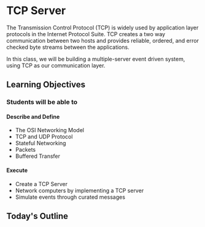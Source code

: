 # TCP Server

The Transmission Control Protocol (TCP) is widely used by application layer protocols in the Internet Protocol Suite. TCP creates a two way communication between two hosts and provides reliable, ordered, and error checked byte streams between the applications.

In this class, we will be building a multiple-server event driven system, using TCP as our communication layer.

## Learning Objectives

### Students will be able to

#### Describe and Define

- The OSI Networking Model
- TCP and UDP Protocol
- Stateful Networking
- Packets
- Buffered Transfer

#### Execute

- Create a TCP Server
- Network computers by implementing a TCP server
- Simulate events through curated messages

## Today's Outline

<!-- To Be Completed By Instructor -->
